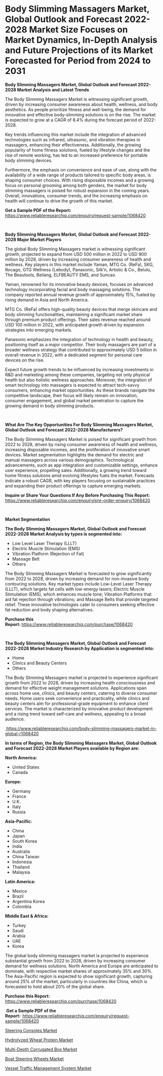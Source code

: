 <p><h1>Body Slimming Massagers Market, Global Outlook and Forecast 2022-2028 Market Size Focuses on Market Dynamics, In-Depth Analysis and Future Projections of its Market Forecasted for Period from 2024 to 2031</h1></p><p><strong>Body Slimming Massagers Market, Global Outlook and Forecast 2022-2028 Market Analysis and Latest Trends</strong></p>
<p><p>The Body Slimming Massagers Market is witnessing significant growth, driven by increasing consumer awareness about health, wellness, and body aesthetics. As people prioritize fitness and well-being, the demand for innovative and effective body-slimming solutions is on the rise. The market is expected to grow at a CAGR of 8.4% during the forecast period of 2022-2028. </p><p>Key trends influencing this market include the integration of advanced technologies such as infrared, ultrasonic, and vibration therapies in massagers, enhancing their effectiveness. Additionally, the growing popularity of home fitness solutions, fueled by lifestyle changes and the rise of remote working, has led to an increased preference for portable body slimming devices. </p><p>Furthermore, the emphasis on convenience and ease of use, along with the availability of a wide range of products tailored to specific body areas, is shaping consumer choices. With rising disposable incomes and a growing focus on personal grooming among both genders, the market for body slimming massagers is poised for robust expansion in the coming years. Overall, innovations, consumer trends, and the increasing emphasis on health will continue to drive the growth of this market.</p></p>
<p><strong>Get a Sample PDF of the Report:&nbsp;</strong> <a href="https://www.reliableresearchiq.com/enquiry/request-sample/1068420?utm_campaign=1123&utm_medium=2&utm_source=Github&utm_content=ia&utm_term=03122024&utm_id=body-slimming-massagers-market-global-outlook-and-forecast-2022-2028">https://www.reliableresearchiq.com/enquiry/request-sample/1068420</a></p>
<p>&nbsp;</p>
<p><strong>Body Slimming Massagers Market, Global Outlook and Forecast 2022-2028 Major Market Players</strong></p>
<p><p>The global Body Slimming Massagers market is witnessing significant growth, projected to expand from USD 500 million in 2022 to USD 900 million by 2028, driven by increasing consumer awareness of health and wellness. Key players in this market include Yaman, MTG Co. (ReFa), SKG, Rocago, GTG Wellness (Lebody), Panasonic, Silk’n, Artistic & Co., Belulu, The Beautools, Beilang, ELFBEAUTY EMS, and Suncao. </p><p>Yaman, renowned for its innovative beauty devices, focuses on advanced technology incorporating facial and body massaging solutions. The company reported annual revenue growth of approximately 15%, fueled by rising demand in Asia and North America. </p><p>MTG Co. (ReFa) offers high-quality beauty devices that merge skincare and body slimming functionalities, maintaining a significant market share through premium product offerings. Their sales revenue reached around USD 100 million in 2022, with anticipated growth driven by expansion strategies into emerging markets. </p><p>Panasonic emphasizes the integration of technology in health and beauty, positioning itself as a major competitor. Their body massagers are part of a broader wellness strategy that contributed to approximately USD 5 billion in overall revenue in 2022, with a dedicated segment for personal care devices on the rise.</p><p>Expect future growth trends to be influenced by increasing investments in R&D and marketing among these companies, targeting not only physical health but also holistic wellness approaches. Moreover, the integration of smart technology into massagers is expected to attract tech-savvy consumers, enhancing market opportunities. As these brands navigate the competitive landscape, their focus will likely remain on innovation, consumer engagement, and global market penetration to capture the growing demand in body slimming products.</p></p>
<p>&nbsp;</p>
<p><strong>What Are The Key Opportunities For Body Slimming Massagers Market, Global Outlook and Forecast 2022-2028 Manufacturers?</strong></p>
<p><p>The Body Slimming Massagers Market is poised for significant growth from 2022 to 2028, driven by rising consumer awareness of health and wellness, increasing disposable incomes, and the proliferation of innovative smart devices. Market segmentation highlights the demand for electric and manual massagers across various demographics. Technological advancements, such as app integration and customizable settings, enhance user experience, propelling sales. Additionally, a growing trend toward home fitness solutions amid evolving lifestyles fuels the market. Forecasts indicate a robust CAGR, with key players focusing on sustainable practices and expanding their product offerings to capture emerging markets.</p></p>
<p><strong>Inquire or Share Your Questions If Any Before Purchasing This Report:</strong> <a href="https://www.reliableresearchiq.com/enquiry/pre-order-enquiry/1068420?utm_campaign=1123&utm_medium=2&utm_source=Github&utm_content=ia&utm_term=03122024&utm_id=body-slimming-massagers-market-global-outlook-and-forecast-2022-2028">https://www.reliableresearchiq.com/enquiry/pre-order-enquiry/1068420</a></p>
<p>&nbsp;</p>
<p><strong>Market Segmentation</strong></p>
<p><strong>The Body Slimming Massagers Market, Global Outlook and Forecast 2022-2028 Market Analysis by types is segmented into:</strong></p>
<p><ul><li>Low Level Laser Therapy (LLLT)</li><li>Electric Muscle Stimulation (EMS)</li><li>Vibration Platform (Rejection of Fat)</li><li>Massage Belt</li><li>Others</li></ul></p>
<p><p>The Body Slimming Massagers Market is forecasted to grow significantly from 2022 to 2028, driven by increasing demand for non-invasive body contouring solutions. Key market types include Low-Level Laser Therapy (LLLT), which targets fat cells with low-energy lasers; Electric Muscle Stimulation (EMS), which enhances muscle tone; Vibration Platforms that aid fat rejection through vibrations; and Massage Belts that provide targeted relief. These innovative technologies cater to consumers seeking effective fat reduction and body shaping alternatives.</p></p>
<p><strong>Purchase this Report:&nbsp;</strong><a href="https://www.reliableresearchiq.com/purchase/1068420?utm_campaign=1123&utm_medium=2&utm_source=Github&utm_content=ia&utm_term=03122024&utm_id=body-slimming-massagers-market-global-outlook-and-forecast-2022-2028">https://www.reliableresearchiq.com/purchase/1068420</a></p>
<p>&nbsp;</p>
<p><strong>The Body Slimming Massagers Market, Global Outlook and Forecast 2022-2028 Market Industry Research by Application is segmented into:</strong></p>
<p><ul><li>Home</li><li>Clinics and Beauty Centers</li><li>Others</li></ul></p>
<p><p>The Body Slimming Massagers market is projected to experience significant growth from 2022 to 2028, driven by increasing health consciousness and demand for effective weight management solutions. Applications span across home use, clinics, and beauty centers, catering to diverse consumer needs. Home users seek convenience and practicality, while clinics and beauty centers aim for professional-grade equipment to enhance client services. The market is characterized by innovative product development and a rising trend toward self-care and wellness, appealing to a broad audience.</p></p>
<p><a href="https://www.reliableresearchiq.com/body-slimming-massagers-market-in-global-r1068420?utm_campaign=1123&utm_medium=2&utm_source=Github&utm_content=ia&utm_term=03122024&utm_id=body-slimming-massagers-market-global-outlook-and-forecast-2022-2028">&nbsp;https://www.reliableresearchiq.com/body-slimming-massagers-market-in-global-r1068420</a></p>
<p><strong>In terms of Region, the Body Slimming Massagers Market, Global Outlook and Forecast 2022-2028 Market Players available by Region are:</strong></p>
<p>
    <p> <strong> North America: </strong>
        <ul>
            <li>United States</li>
            <li>Canada</li>
        </ul>
        </p> 
    <p> <strong> Europe: </strong>
        <ul>
            <li>Germany</li>
            <li>France</li>
            <li>U.K.</li>
            <li>Italy</li>
            <li>Russia</li>
        </ul>
        </p> 
    <p> <strong> Asia-Pacific: </strong>
        <ul>
            <li>China</li>
            <li>Japan</li>
            <li>South Korea</li>
            <li>India</li>
            <li>Australia</li>
            <li>China Taiwan</li>
            <li>Indonesia</li>
            <li>Thailand</li>
            <li>Malaysia</li>
        </ul>
        </p> 
    <p> <strong> Latin America: </strong>
        <ul>
            <li>Mexico</li>
            <li>Brazil</li>
            <li>Argentina Korea</li>
            <li>Colombia</li>
        </ul>
        </p> 
    <p> <strong> Middle East & Africa: </strong>
        <ul>
            <li>Turkey</li>
            <li>Saudi</li>
            <li>Arabia</li>
            <li>UAE</li>
            <li>Korea</li>
        </ul>
    </p>
    </p>
<p><p>The global body slimming massagers market is projected to experience substantial growth from 2022 to 2028, driven by increasing consumer demand for wellness solutions. North America and Europe are anticipated to dominate, with respective market shares of approximately 35% and 30%. The Asia-Pacific region is expected to show significant growth, capturing around 25% of the market, particularly in countries like China, which is forecasted to hold about 20% of the global share.</p></p>
<p><strong>Purchase this Report: </strong><a href="https://www.reliableresearchiq.com/purchase/1068420?utm_campaign=1123&utm_medium=2&utm_source=Github&utm_content=ia&utm_term=03122024&utm_id=body-slimming-massagers-market-global-outlook-and-forecast-2022-2028">https://www.reliableresearchiq.com/purchase/1068420</a></p>
<p>&nbsp;<strong>Get a Sample PDF of the Report:&nbsp;&nbsp;</strong><a href="https://www.reliableresearchiq.com/enquiry/request-sample/1068420?utm_campaign=1123&utm_medium=2&utm_source=Github&utm_content=ia&utm_term=03122024&utm_id=body-slimming-massagers-market-global-outlook-and-forecast-2022-2028">https://www.reliableresearchiq.com/enquiry/request-sample/1068420</a></p>
<p><strong></strong></p>
<p><p><a href="https://issuu.com/reportprime-2/docs/steering-consoles-market-size-2030.pptx?utm_campaign=1123&utm_medium=2&utm_source=Github&utm_content=ia&utm_term=03122024&utm_id=body-slimming-massagers-market-global-outlook-and-forecast-2022-2028">Steering Consoles Market</a></p><p><a href="https://www.linkedin.com/pulse/global-hydrolyzed-wheat-protein-market-analysis-projected-scope-m3jdf?utm_campaign=1123&utm_medium=2&utm_source=Github&utm_content=ia&utm_term=03122024&utm_id=body-slimming-massagers-market-global-outlook-and-forecast-2022-2028">Hydrolyzed Wheat Protein Market</a></p><p><a href="https://www.linkedin.com/pulse/thorough-analysis-multi-depth-corrugated-box-market-size-xww5e?utm_campaign=1123&utm_medium=2&utm_source=Github&utm_content=ia&utm_term=03122024&utm_id=body-slimming-massagers-market-global-outlook-and-forecast-2022-2028">Multi-Depth Corrugated Box Market</a></p><p><a href="https://issuu.com/reportprime-2/docs/boat-steering-wheels-market-size-2030.pptx?utm_campaign=1123&utm_medium=2&utm_source=Github&utm_content=ia&utm_term=03122024&utm_id=body-slimming-massagers-market-global-outlook-and-forecast-2022-2028">Boat Steering Wheels Market</a></p><p><a href="https://www.linkedin.com/pulse/global-vessel-traffic-management-system-market-pulse-trends-ivude?utm_campaign=1123&utm_medium=2&utm_source=Github&utm_content=ia&utm_term=03122024&utm_id=body-slimming-massagers-market-global-outlook-and-forecast-2022-2028">Vessel Traffic Management System Market</a></p></p>
